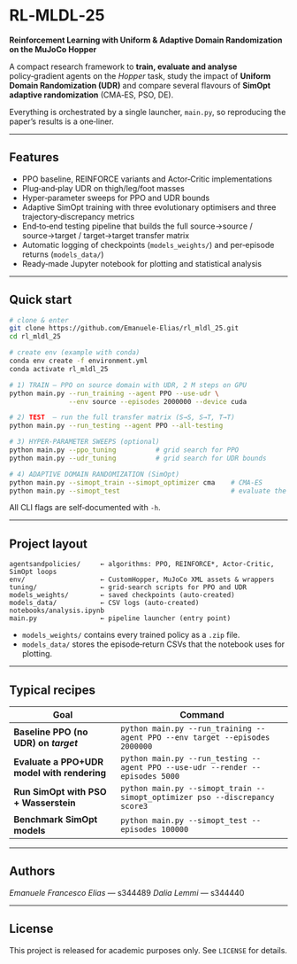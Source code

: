 # RL‑MLDL‑25

**Reinforcement Learning with Uniform & Adaptive Domain Randomization on the MuJoCo Hopper**

A compact research framework to **train, evaluate and analyse** policy‑gradient agents on the *Hopper* task, study the impact of **Uniform Domain Randomization (UDR)** and compare several flavours of **SimOpt adaptive randomization** (CMA‑ES, PSO, DE).

Everything is orchestrated by a single launcher, `main.py`, so reproducing the paper’s results is a one‑liner.

---

## Features

* PPO baseline, REINFORCE variants and Actor‑Critic implementations
* Plug‑and‑play UDR on thigh/leg/foot masses
* Hyper‑parameter sweeps for PPO and UDR bounds
* Adaptive SimOpt training with three evolutionary optimisers and three trajectory‑discrepancy metrics
* End‑to‑end testing pipeline that builds the full source→source / source→target / target→target transfer matrix
* Automatic logging of checkpoints (`models_weights/`) and per‑episode returns (`models_data/`)
* Ready‑made Jupyter notebook for plotting and statistical analysis

---

## Quick start

```bash
# clone & enter
git clone https://github.com/Emanuele-Elias/rl_mldl_25.git
cd rl_mldl_25

# create env (example with conda)
conda env create -f environment.yml
conda activate rl_mldl_25

# 1) TRAIN – PPO on source domain with UDR, 2 M steps on GPU
python main.py --run_training --agent PPO --use-udr \
               --env source --episodes 2000000 --device cuda

# 2) TEST  – run the full transfer matrix (S→S, S→T, T→T)
python main.py --run_testing --agent PPO --all-testing

# 3) HYPER‑PARAMETER SWEEPS (optional)
python main.py --ppo_tuning          # grid search for PPO
python main.py --udr_tuning          # grid search for UDR bounds

# 4) ADAPTIVE DOMAIN RANDOMIZATION (SimOpt)
python main.py --simopt_train --simopt_optimizer cma    # CMA‑ES
python main.py --simopt_test                            # evaluate the optimised model
```

All CLI flags are self‑documented with `-h`.

---

## Project layout

```
agentsandpolicies/     ← algorithms: PPO, REINFORCE*, Actor‑Critic, SimOpt loops
env/                   ← CustomHopper, MuJoCo XML assets & wrappers
tuning/                ← grid‑search scripts for PPO and UDR
models_weights/        ← saved checkpoints (auto‑created)
models_data/           ← CSV logs (auto‑created)
notebooks/analysis.ipynb
main.py                ← pipeline launcher (entry point)
```

* `models_weights/` contains every trained policy as a `.zip` file.
* `models_data/` stores the episode‑return CSVs that the notebook uses for plotting.

---

## Typical recipes

| Goal                                        | Command                                                                       |
| ------------------------------------------- | ----------------------------------------------------------------------------- |
| **Baseline PPO (no UDR) on *target***       | `python main.py --run_training --agent PPO --env target --episodes 2000000`   |
| **Evaluate a PPO+UDR model with rendering** | `python main.py --run_testing --agent PPO --use-udr --render --episodes 5000` |
| **Run SimOpt with PSO + Wasserstein**       | `python main.py --simopt_train --simopt_optimizer pso --discrepancy score3`   |
| **Benchmark SimOpt models**                 | `python main.py --simopt_test --episodes 100000`                              |

---

## Authors

*Emanuele Francesco Elias* — s344489
*Dalia Lemmi* — s344440

---

## License

This project is released for academic purposes only. See `LICENSE` for details.
